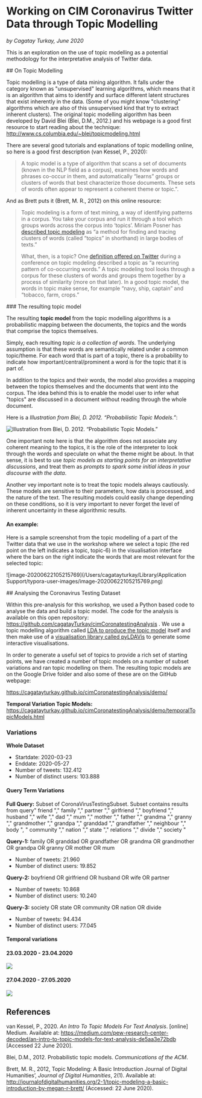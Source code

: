 # Working on CIM Coronavirus Twitter Data through Topic Modelling

*by Cagatay Turkay, June 2020*

This is an exploration on the use of topic modelling as a potential methodology for the interpretative analysis of Twitter data. 

## On Topic Modelling

Topic modelling is a type of data mining algorithm. It falls under the category known as "unsupervised" learning algorithms, which means that it is an algorithm that aims to identify and surface different latent structures that exist inherently in the data. (Some of you might know "clustering" algorithms which are also of this unsupervised kind that try to extract inherent clusters). The original topic modelling algorithm has been developed by David Blei (Blei, D.M., 2012.) and his webpage is a good first resource to start reading about the technique: http://www.cs.columbia.edu/~blei/topicmodeling.html

There are several good tutorials and explanations of topic modelling online, so here is a good first description (van Kessel, P., 2020):

> A topic model is a type of algorithm that scans a set of documents (known in the NLP field as a corpus), examines how words and phrases co-occur in them, and automatically “learns” groups or clusters of words that best characterize those documents. These sets of words often appear to represent a coherent theme or topic.".

And as Brett puts it (Brett, M. R., 2012) on this online resource:

> Topic modeling is a form of text mining, a way of identifying patterns in a corpus. You take your corpus and run it through a tool which groups words across the corpus into ‘topics’. Miriam Posner has [described topic modeling](http://miriamposner.com/blog/?p=1335) as “a method for finding and tracing clusters of words (called “topics” in shorthand) in large bodies of texts.”
>
> What, then, is a topic? One [definition offered on Twitter](https://twitter.com/footnotesrising/status/264823621799780353) during a conference on topic modeling described a topic as “a recurring pattern of co-occurring words.” A topic modeling tool looks through a corpus for these clusters of words and groups them together by a process of similarity (more on that later). In a good topic model, the words in topic make sense, for example “navy, ship, captain” and “tobacco, farm, crops.”

### The resulting topic model

The resulting **topic model** from the topic modelling algorithms is a probabilistic mapping between the documents, the topics and the words that comprise the topics themselves.

Simply, each resulting *topic is a collection of words*. The underlying assumption is that these words are semantically related under a common topic/theme. For each word that is part of a topic, there is a probability to indicate how important/central/prominent a word is for the topic that it is part of. 

In addition to the topics and their words, the model also provides a mapping between the topics themselves and the documents that went into the corpus. The idea behind this is to enable the model user to infer what "topics" are discussed in a document without reading through the whole document.

Here is a *Illustration from Blei, D. 2012. “Probabilistic Topic Models.”*:

![*Illustration from Blei, D. 2012. “Probabilistic Topic Models.”*](https://miro.medium.com/max/1632/1*RcyXi1lMESMq3X_RC7bL0Q.png)

One important note here is that the algorithm does not associate any coherent meaning to the topics, it is the role of the interpreter to look through the words and speculate on what the theme might be about. In that sense, it is best to use *topic models as starting points for an interpretative discussions*, and treat them as *prompts to spark some initial ideas in your discourse with the data*.

Another vey important note is to treat the topic models always cautiously. These models are sensitive to their parameters, how data is processed, and the nature of the text. The resulting models could easily change depending on these conditions, so it is very important to never forget the level of inherent uncertainty in these algorithmic results.

#### An example:

Here is a sample screenshot from the topic modelling of a part of the Twitter data that we use in the workshop where we select a topic (the red point on the left indicates a topic, topic-6) in the visualisation interface where the bars on the right indicate the words that are most relevant for the selected topic:

![image-20200622105215769](/Users/cagatayturkay/Library/Application Support/typora-user-images/image-20200622105215769.png)

## Analysing the Coronavirus Testing Dataset

Within this pre-analysis for this workshop, we used a Python based code to analyse the data and build a topic model. The code for the analysis is available on this open repository: https://github.com/cagatayTurkay/cimCoronatestingAnalysis . We use a topic modelling algorithm called [LDA to produce the topic model](https://radimrehurek.com/gensim/models/ldamodel.html) itself and then make use of a [visualisation library called pyLDAVis](https://github.com/bmabey/pyLDAvis) to generate some interactive visualisations.

In order to generate a useful set of topics to provide a rich set of starting points, we have created a number of topic models on a number of subset variations and ran topic modelling on them. The resulting topic models are on the Google Drive folder and also some of these are on the GitHub webpage:

https://cagatayturkay.github.io/cimCoronatestingAnalysis/demo/

**Temporal Variation Topic Models:** https://cagatayturkay.github.io/cimCoronatestingAnalysis/demo/temporalTopicModels.html

### Variations

**Whole Dataset**

- Startdate:	2020-03-23
- Enddate:	2020-05-27
- Number of tweets:	132.412
- Number of distinct users:	103.888

#### Query Term Variations

**Full Query:** Subset of CoronaVirusTestingSubset. Subset contains results from query" friend "," family "," partner "," girlfriend "," boyfriend "," husband "," wife "," dad "," mum "," mother "," father "," grandma "," granny "," grandmother "," grandpa "," granddad "," grandfather "," neighbour "," body ", " community "," nation "," state "," relations "," divide "," society "

**Query-1:** family OR granddad OR grandfather OR grandma OR grandmother OR grandpa OR granny OR mother OR mum

- Number of tweets:	21.960
- Number of distinct users:	19.852

**Query-2:** boyfriend OR girlfriend OR husband OR wife OR partner

- Number of tweets:	10.868
- Number of distinct users:	10.240

**Query-3:** society OR state OR community OR nation OR divide

- Number of tweets:	94.434
- Number of distinct users:	77.045

#### Temporal variations

#### 23.03.2020 - 23.04.2020

![](https://i.imgur.com/hsK5R3W.png)

#### 27.04.2020 - 27.05.2020

![](https://i.imgur.com/OQn5w45.png)



## References

van Kessel, P., 2020. *An Intro To Topic Models For Text Analysis*. [online] Medium. Available at: <https://medium.com/pew-research-center-decoded/an-intro-to-topic-models-for-text-analysis-de5aa3e72bdb> [Accessed 22 June 2020].

Blei, D.M., 2012. Probabilistic topic models. *Communications of the ACM*.

Brett, M. R., 2012, Topic Modeling: A Basic Introduction Journal of Digital Humanities’, *Journal of Digital Humanities*, 2(1). Available at: http://journalofdigitalhumanities.org/2-1/topic-modeling-a-basic-introduction-by-megan-r-brett/ (Accessed: 22 June 2020).